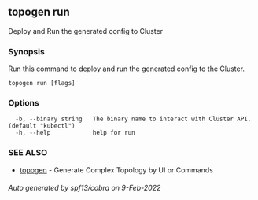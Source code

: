 ## topogen run

Deploy and Run the generated config to Cluster

### Synopsis

Run this command to deploy and run the generated config to the Cluster.

```
topogen run [flags]
```

### Options

```
  -b, --binary string   The binary name to interact with Cluster API. (default "kubectl")
  -h, --help            help for run
```

### SEE ALSO

* [topogen](topogen.md)	 - Generate Complex Topology by UI or Commands

###### Auto generated by spf13/cobra on 9-Feb-2022
